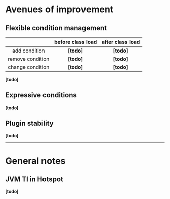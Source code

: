 # Avenues of improvement

## Flexible condition management

|                  | before class load | after class load |
|:----------------:|:-----------------:|:----------------:|
|  add condition   |    **[todo]**     |    **[todo]**    |
| remove condition |    **[todo]**     |    **[todo]**    |
| change condition |    **[todo]**     |    **[todo]**    |

**[todo]**

## Expressive conditions

**[todo]**

## Plugin stability

**[todo]**

--------

# General notes

## JVM TI in Hotspot

**[todo]**
